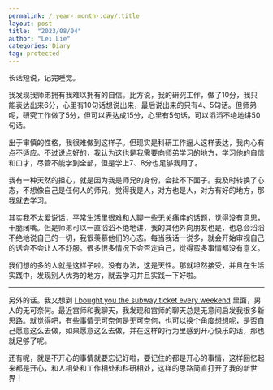 ```yaml
---
permalink: /:year-:month-:day/:title
layout: post
title:  "2023/08/04"
author: "Lei Lie"
categories: Diary
tag: protected 
---
```


长话短说，记完睡觉。

我发现我师弟拥有我难以拥有的自信。比方说，我的研究工作，做了10分，我只能表达出来6分，心里有10句话想说出来，最后说出来的只有4、5句话。但师弟呢，研究工作做了5分，但可以表达成15分，心里有5句话，可以滔滔不绝地讲50句话。

出于审慎的性格，我很难做到这样子。但现实是科研工作逼人这样表达，我内心有点不适应。不过说点好的，我认为这也是我需要向师弟学习的地方，学习他的自信和口才，尽管不能学到全部，但是学上7、8分也足够我用了。

我有一种天然的担心，就是因为我是师兄的身份，会扯不下面子。我及时转换了心态，不想像自己是任何人的师兄，觉得我是人，对方也是人，对方有好的地方，那我就去学习。

其实我不太爱说话，平常生活里很难和人聊一些无关痛痒的话题，觉得没有意思，干脆闭嘴。但是师弟可以一直滔滔不绝地讲，我的其他外向朋友也是，也总会滔滔不绝地说自己的一切，我很羡慕他们的心态。每当我话一说多，就会开始审视自己的话会不会让人不舒服。很多很多情况下会否定自己，觉得蛮多事情都没有意义。

我们想的多的人就是这样子啦。没有办法，这是天性。那就坦然接受，并且在生活实践中，发现别人优秀的地方，就去学习并且实践一下好啦。

---

另外的话。我又想到 [I bought you the subway ticket every weekend](https://leilie.top/protected/2023-07-02/Diary) 里面，男人的无可奈何。最近宫师和我聊天，我发现和宫师的聊天总是无意间启发我很多新思路。就觉得吧，有些事情无可奈何是无可奈何，也可以换个角度想想呢，是否自己愿意这么去做，如果愿意这么去做，并在这样的行为里感到开心快乐的话，那也就足够了呢。

还有呢，就是不开心的事情就要忘记好啦，要记住的都是开心的事情，这样回忆起来都是开心，和人相处和工作相处和科研相处，这样的思路简直打开了我的新世界！